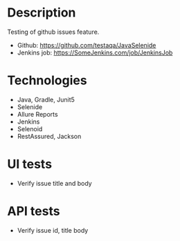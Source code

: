 # Description

Testing of github issues feature.

- Github: https://github.com/testaqa/JavaSelenide
- Jenkins job: https://SomeJenkins.com/job/JenkinsJob

# Technologies

- Java, Gradle, Junit5
- Selenide
- Allure Reports
- Jenkins
- Selenoid
- RestAssured, Jackson

# UI tests

- Verify issue title and body

# API tests

- Verify issue id, title body
